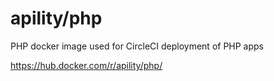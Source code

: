 # apility/php

PHP docker image used for CircleCI deployment of PHP apps

https://hub.docker.com/r/apility/php/

